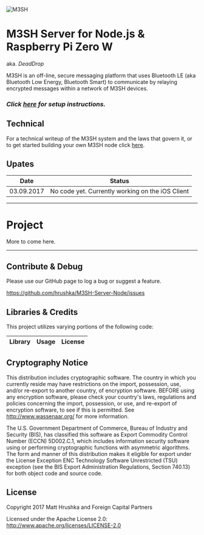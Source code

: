 ![M3SH](https://foreign.capital/github/m3sh-logo@2x.png)

# M3SH Server for Node.js & Raspberry Pi Zero W
aka. *DeadDrop*

M3SH is an off-line, secure messaging platform that uses Bluetooth LE (aka Bluetooth Low Energy, Bluetooth Smart) to communicate by relaying encrypted messages within a network of M3SH devices.

### *Click [here](https://github.com/hrushka/m3sh-sever-node/blob/master/SETUP.md) for setup instructions.*

## Technical
For a technical writeup of the M3SH system and the laws that govern it, or to get started building your own M3SH node click [here]().

## Upates

| Date        | Status  |
| --- | --- |
| 03.09.2017 | No code yet. Currently working on the iOS Client  |

---

# Project

More to come here.

---

## Contribute & Debug

Please use our GitHub page to log a bug or suggest a feature.

https://github.com/hrushka/M3SH-Server-Node/issues

## Libraries & Credits
This project utilizes varying portions of the following code:

| Library | Usage | License |
| --- | --- | --- |


## Cryptography Notice

This distribution includes cryptographic software. The country in which you currently reside may have restrictions on the import, possession, use, and/or re-export to another country, of encryption software.
BEFORE using any encryption software, please check your country's laws, regulations and policies concerning the import, possession, or use, and re-export of encryption software, to see if this is permitted.
See <http://www.wassenaar.org/> for more information.

The U.S. Government Department of Commerce, Bureau of Industry and Security (BIS), has classified this software as Export Commodity Control Number (ECCN) 5D002.C.1, which includes information security software using or performing cryptographic functions with asymmetric algorithms.
The form and manner of this distribution makes it eligible for export under the License Exception ENC Technology Software Unrestricted (TSU) exception (see the BIS Export Administration Regulations, Section 740.13) for both object code and source code.

## License

Copyright 2017 Matt Hrushka and Foreign Capital Partners

Licensed under the Apache License 2.0: http://www.apache.org/licenses/LICENSE-2.0
